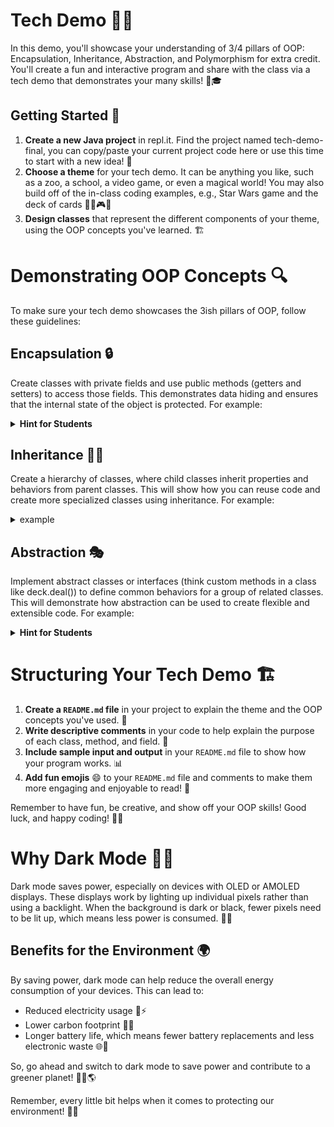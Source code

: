 # Tech Demo 🚀🌟

In this demo, you'll showcase your understanding of 3/4 pillars of OOP: Encapsulation, Inheritance, Abstraction, and Polymorphism for extra credit. You'll create a fun and interactive program and share with the class via a tech demo that demonstrates your many skills! 🎉🎓

## Getting Started 🏁

1. **Create a new Java project** in repl.it. Find the project named tech-demo-final, you can copy/paste your current project code here or use this time to start with a new idea! 🤖
2. **Choose a theme** for your tech demo. It can be anything you like, such as a zoo, a school, a video game, or even a magical world! You may also build off of the in-class coding examples, e.g., Star Wars game and the deck of cards 🦁🏫🎮🧙
3. **Design classes** that represent the different components of your theme, using the OOP concepts you've learned. 🏗

# Demonstrating OOP Concepts 🔍

To make sure your tech demo showcases the 3ish pillars of OOP, follow these guidelines:

## Encapsulation 🔒

Create classes with private fields and use public methods (getters and setters) to access those fields. This demonstrates data hiding and ensures that the internal state of the object is protected. For example:

<details>
  <summary><strong>Hint for Students</strong></summary>
  
  <pre><code>
  // Encapsulation Example
  // Shape.java
  class Shape {
    // Encapsulation 
    private float area;

    // Encapsulation
    private float perimeter;
  }

  // Main.java
  public class Main {
    public static void main(String[] args) {
      // Create a Circle object with a radius of 5.0
      Circle circle = new Circle(5.0);
    }
  }
  </code></pre>
  Extension: try to make this code work while keeping area and perimeter encapsulated
</details>





## Inheritance 👨‍👧
Create a hierarchy of classes, where child classes inherit properties and behaviors from parent classes. This will show how you can reuse code and create more specialized classes using inheritance. For example:

<details>
  <summary>example</summary>
  
  <pre><code>
  // Inheritance Example
  // Shape.java
  class Shape {
    // method to calculate the area of the shape
    public double getArea();
    
    // method to calculate the perimeter of the shape
    public double getPerimeter();
  }
  
  // Main.java
  public class Main {
    public static void main(String[] args) {
      // Create a Circle object with a radius of 5.0
      Circle circle = new Circle(5.0);
    }
  }
  </code></pre>
  Extension: try to create the get methods!

</details>


## Abstraction 🎭
Implement abstract classes or interfaces (think custom methods in a class like deck.deal()) to define common behaviors for a group of related classes. This will demonstrate how abstraction can be used to create flexible and extensible code. For example:

<details>
  <summary><strong>Hint for Students</strong></summary>
  
  <pre><code>
  // Shape.java
  class Shape {
    // method to calculate the area of the shape
    public double getArea();

    // method to calculate the perimeter of the shape
    public double getPerimeter();
  }
  
  // Circle.java
  class Circle extends Shape {
    private double radius;

    public Circle(double radius) {
      this.radius = radius;
    }
  }

  // Main.java
  public class Main {
    public static void main(String[] args) {
      // Create a Circle object with a radius of 5.0
      Circle circle = new Circle(5.0);
    }
  }
  </code></pre>
  Extension: try abstraction outside of main.java
</details>




# Structuring Your Tech Demo 🏗

1. **Create a `README.md` file** in your project to explain the theme and the OOP concepts you've used. 📝
2. **Write descriptive comments** in your code to help explain the purpose of each class, method, and field. 💬
3. **Include sample input and output** in your `README.md` file to show how your program works. 📊
4. **Add fun emojis** 😄 to your `README.md` file and comments to make them more engaging and enjoyable to read! 🎨

Remember to have fun, be creative, and show off your OOP skills! Good luck, and happy coding! 🚀🌟

# Why Dark Mode 🌃🌿

Dark mode saves power, especially on devices with OLED or AMOLED displays. These displays work by lighting up individual pixels rather than using a backlight. When the background is dark or black, fewer pixels need to be lit up, which means less power is consumed. 📱💡

## Benefits for the Environment 🌍

By saving power, dark mode can help reduce the overall energy consumption of your devices. This can lead to:

- Reduced electricity usage 🏡⚡
- Lower carbon footprint 🦶🌳
- Longer battery life, which means fewer battery replacements and less electronic waste 🌐🔋

So, go ahead and switch to dark mode to save power and contribute to a greener planet! 🌃🌿🌎

Remember, every little bit helps when it comes to protecting our environment! 🤗💚


